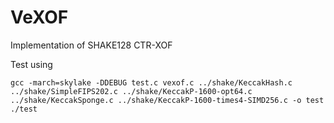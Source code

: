 # VeXOF

Implementation of SHAKE128 CTR-XOF

Test using
```
gcc -march=skylake -DDEBUG test.c vexof.c ../shake/KeccakHash.c ../shake/SimpleFIPS202.c ../shake/KeccakP-1600-opt64.c ../shake/KeccakSponge.c ../shake/KeccakP-1600-times4-SIMD256.c -o test
./test
```

